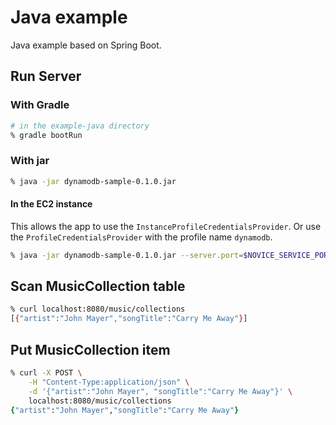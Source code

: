 # Java example

Java example based on Spring Boot.

## Run Server

### With Gradle

```zsh
# in the example-java directory
% gradle bootRun
```

### With jar

```zsh
% java -jar dynamodb-sample-0.1.0.jar
```

#### In the EC2 instance

This allows the app to use the `InstanceProfileCredentialsProvider`.
  Or use the `ProfileCredentialsProvider` with the profile name `dynamodb`.

```zsh
% java -jar dynamodb-sample-0.1.0.jar --server.port=$NOVICE_SERVICE_PORT --spring.profiles.active=stage
```

## Scan MusicCollection table

```zsh
% curl localhost:8080/music/collections
[{"artist":"John Mayer","songTitle":"Carry Me Away"}]
```

## Put MusicCollection item

```zsh
% curl -X POST \
    -H "Content-Type:application/json" \
    -d '{"artist":"John Mayer", "songTitle":"Carry Me Away"}' \
    localhost:8080/music/collections
{"artist":"John Mayer","songTitle":"Carry Me Away"}
```
